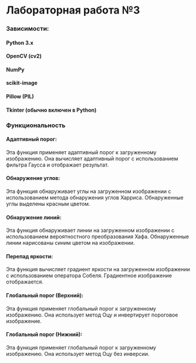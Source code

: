 # Лабораторная работа №3

### Зависимости:
#### Python 3.x
#### OpenCV (cv2)
#### NumPy
#### scikit-image
#### Pillow (PIL)
#### Tkinter (обычно включен в Python)

### Функциональность
#### Адаптивный порог:

Эта функция применяет адаптивный порог к загруженному изображению.
Она вычисляет адаптивный порог с использованием фильтра Гаусса и отображает результат.
 
#### Обнаружение углов:

Эта функция обнаруживает углы на загруженном изображении с использованием метода обнаружения углов Харриса.
Обнаруженные углы выделены красным цветом.

#### Обнаружение линий:

Эта функция обнаруживает линии на загруженном изображении с использованием вероятностного преобразования Хафа.
Обнаруженные линии нарисованы синим цветом на изображении.

#### Перепад яркости:

Эта функция вычисляет градиент яркости на загруженном изображении с использованием оператора Собеля.
Градиентное изображение отображается.

#### Глобальный порог (Верхний):

Эта функция применяет глобальный порог к загруженному изображению.
Она использует метод Оцу и инвертирует пороговое изображение.
#### Глобальный порог (Нижний):

Эта функция применяет глобальный порог к загруженному изображению.
Она использует метод Оцу без инверсии.
